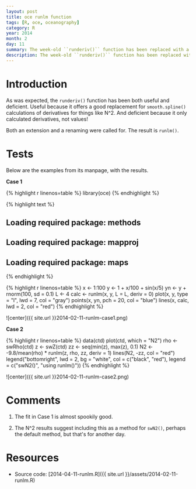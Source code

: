 ```yaml
---
layout: post
title: oce runlm function
tags: [R, oce, oceanography]
category: R
year: 2014
month: 2
day: 11
summary: The week-old ``runderiv()`` function has been replaced with a more useful ``runlm()`` function.  This post shows how to use it.
description: The week-old ``runderiv()`` function has been replaced with a more useful ``runlm()`` function.  This post shows how to use it.
---
```


# Introduction

As was expected, the ``runderiv()`` function has been both useful and deficient.  Useful because it offers a good replacement for ``smooth.spline()`` calculations of derivatives for things like N^2.  And deficient because it only calculated derivatives, not values!

Both an extension and a renaming were called for.  The result is ``runlm()``.

# Tests

Below are the examples from its manpage, with the results.

**Case 1**


{% highlight r linenos=table %}
library(oce)
{% endhighlight %}



{% highlight text %}
## Loading required package: methods
## Loading required package: mapproj
## Loading required package: maps
{% endhighlight %}



{% highlight r linenos=table %}
x <- 1:100
y <- 1 + x/100 + sin(x/5)
yn <- y + rnorm(100, sd = 0.1)
L <- 4
calc <- runlm(x, y, L = L, deriv = 0)
plot(x, y, type = "l", lwd = 7, col = "gray")
points(x, yn, pch = 20, col = "blue")
lines(x, calc, lwd = 2, col = "red")
{% endhighlight %}

![center]({{ site.url }}2014-02-11-runlm-case1.png) 

**Case 2**

{% highlight r linenos=table %}
data(ctd)
plot(ctd, which = "N2")
rho <- swRho(ctd)
z <- swZ(ctd)
zz <- seq(min(z), max(z), 0.1)
N2 <- -9.8/mean(rho) * runlm(z, rho, zz, deriv = 1)
lines(N2, -zz, col = "red")
legend("bottomright", lwd = 2, bg = "white", col = c("black", "red"), legend = c("swN2()", 
    "using runlm()"))
{% endhighlight %}

![center]({{ site.url }}2014-02-11-runlm-case2.png) 


# Comments

1. The fit in Case 1 is almost spookily good.

2. The N^2 results suggest including this as a method for ``swN2()``, perhaps the default method, but that's for another day.

# Resources
* Source code: [2014-04-11-runlm.R]({{ site.url }}/assets/2014-02-11-runlm.R)
